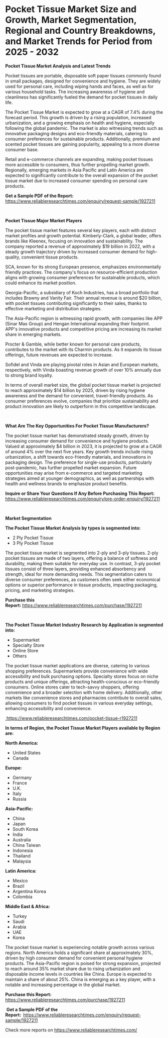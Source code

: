 <p><h1>Pocket Tissue Market Size and Growth, Market Segmentation, Regional and Country Breakdowns, and Market Trends for Period from 2025 -  2032</h1></p><p><strong>Pocket Tissue Market Analysis and Latest Trends</strong></p>
<p><p>Pocket tissues are portable, disposable soft paper tissues commonly found in small packages, designed for convenience and hygiene. They are widely used for personal care, including wiping hands and faces, as well as for various household tasks. The increasing awareness of hygiene and cleanliness has significantly fueled the demand for pocket tissues in daily life.</p><p>The Pocket Tissue Market is expected to grow at a CAGR of 7.4% during the forecast period. This growth is driven by a rising population, increased urbanization, and a growing emphasis on health and hygiene, especially following the global pandemic. The market is also witnessing trends such as innovative packaging designs and eco-friendly materials, catering to consumer preferences for sustainable products. Additionally, premium and scented pocket tissues are gaining popularity, appealing to a more diverse consumer base.</p><p>Retail and e-commerce channels are expanding, making pocket tissues more accessible to consumers, thus further propelling market growth. Regionally, emerging markets in Asia Pacific and Latin America are expected to significantly contribute to the overall expansion of the pocket tissue market due to increased consumer spending on personal care products.</p></p>
<p><strong>Get a Sample PDF of the Report:&nbsp;</strong> <a href="https://www.reliableresearchtimes.com/enquiry/request-sample/1927211?utm_campaign=3005&utm_medium=2&utm_source=Github&utm_content=ia&utm_term=04042025&utm_id=pocket-tissue">https://www.reliableresearchtimes.com/enquiry/request-sample/1927211</a></p>
<p>&nbsp;</p>
<p><strong>Pocket Tissue Major Market Players</strong></p>
<p><p>The pocket tissue market features several key players, each with distinct market profiles and growth potential. Kimberly-Clark, a global leader, offers brands like Kleenex, focusing on innovation and sustainability. The company reported a revenue of approximately $19 billion in 2022, with a steady growth trajectory driven by increased consumer demand for high-quality, convenient tissue products.</p><p>SCA, known for its strong European presence, emphasizes environmentally friendly practices. The company's focus on resource-efficient production aligns with growing consumer preferences for sustainable products, which could enhance its market position.</p><p>Georgia-Pacific, a subsidiary of Koch Industries, has a broad portfolio that includes Brawny and Vanity Fair. Their annual revenue is around $20 billion, with pocket tissues contributing significantly to their sales, thanks to effective marketing and distribution strategies.</p><p>The Asia-Pacific region is witnessing rapid growth, with companies like APP (Sinar Mas Group) and Hengan International expanding their footprint. APP's innovative products and competitive pricing are increasing its market share in emerging markets.</p><p>Procter & Gamble, while better known for personal care products, contributes to the market with its Charmin products. As it expands its tissue offerings, future revenues are expected to increase.</p><p>Sofidel and Vinda are playing pivotal roles in Asian and European markets, respectively, with Vinda boasting revenue growth of over 10% annually due to strong brand loyalty.</p><p>In terms of overall market size, the global pocket tissue market is projected to reach approximately $14 billion by 2025, driven by rising hygiene awareness and the demand for convenient, travel-friendly products. As consumer preferences evolve, companies that prioritize sustainability and product innovation are likely to outperform in this competitive landscape.</p></p>
<p>&nbsp;</p>
<p><strong>What Are The Key Opportunities For Pocket Tissue Manufacturers?</strong></p>
<p><p>The pocket tissue market has demonstrated steady growth, driven by increasing consumer demand for convenience and hygiene products. Valued at approximately $4 billion in 2023, it is projected to grow at a CAGR of around 4% over the next five years. Key growth trends include rising urbanization, a shift towards eco-friendly materials, and innovations in packaging design. The preference for single-use products, particularly post-pandemic, has further propelled market expansion. Future opportunities may arise from e-commerce and targeted marketing strategies aimed at younger demographics, as well as partnerships with health and wellness brands to emphasize product benefits.</p></p>
<p><strong>Inquire or Share Your Questions If Any Before Purchasing This Report:</strong> <a href="https://www.reliableresearchtimes.com/enquiry/pre-order-enquiry/1927211?utm_campaign=3005&utm_medium=2&utm_source=Github&utm_content=ia&utm_term=04042025&utm_id=pocket-tissue">https://www.reliableresearchtimes.com/enquiry/pre-order-enquiry/1927211</a></p>
<p>&nbsp;</p>
<p><strong>Market Segmentation</strong></p>
<p><strong>The Pocket Tissue Market Analysis by types is segmented into:</strong></p>
<p><ul><li>2 Ply Pocket Tissue</li><li>3 Ply Pocket Tissue</li></ul></p>
<p><p>The pocket tissue market is segmented into 2-ply and 3-ply tissues. 2-ply pocket tissues are made of two layers, offering a balance of softness and durability, making them suitable for everyday use. In contrast, 3-ply pocket tissues consist of three layers, providing enhanced absorbency and strength, ideal for more demanding needs. This segmentation caters to diverse consumer preferences, as customers often seek either economical options or superior performance in tissue products, impacting packaging, pricing, and marketing strategies.</p></p>
<p><strong>Purchase this Report:&nbsp;</strong><a href="https://www.reliableresearchtimes.com/purchase/1927211?utm_campaign=3005&utm_medium=2&utm_source=Github&utm_content=ia&utm_term=04042025&utm_id=pocket-tissue">https://www.reliableresearchtimes.com/purchase/1927211</a></p>
<p>&nbsp;</p>
<p><strong>The Pocket Tissue Market Industry Research by Application is segmented into:</strong></p>
<p><ul><li>Supermarket</li><li>Specialty Store</li><li>Online Store</li><li>Others</li></ul></p>
<p><p>The pocket tissue market applications are diverse, catering to various shopping preferences. Supermarkets provide convenience with wide accessibility and bulk purchasing options. Specialty stores focus on niche products and unique offerings, attracting health-conscious or eco-friendly consumers. Online stores cater to tech-savvy shoppers, offering convenience and a broader selection with home delivery. Additionally, other markets like convenience stores and pharmacies contribute to overall sales, allowing consumers to find pocket tissues in various everyday settings, enhancing accessibility and convenience.</p></p>
<p><a href="https://www.reliableresearchtimes.com/pocket-tissue-r1927211?utm_campaign=3005&utm_medium=2&utm_source=Github&utm_content=ia&utm_term=04042025&utm_id=pocket-tissue">&nbsp;https://www.reliableresearchtimes.com/pocket-tissue-r1927211</a></p>
<p><strong>In terms of Region, the Pocket Tissue Market Players available by Region are:</strong></p>
<p>
    <p> <strong> North America: </strong>
        <ul>
            <li>United States</li>
            <li>Canada</li>
        </ul>
        </p> 
    <p> <strong> Europe: </strong>
        <ul>
            <li>Germany</li>
            <li>France</li>
            <li>U.K.</li>
            <li>Italy</li>
            <li>Russia</li>
        </ul>
        </p> 
    <p> <strong> Asia-Pacific: </strong>
        <ul>
            <li>China</li>
            <li>Japan</li>
            <li>South Korea</li>
            <li>India</li>
            <li>Australia</li>
            <li>China Taiwan</li>
            <li>Indonesia</li>
            <li>Thailand</li>
            <li>Malaysia</li>
        </ul>
        </p> 
    <p> <strong> Latin America: </strong>
        <ul>
            <li>Mexico</li>
            <li>Brazil</li>
            <li>Argentina Korea</li>
            <li>Colombia</li>
        </ul>
        </p> 
    <p> <strong> Middle East & Africa: </strong>
        <ul>
            <li>Turkey</li>
            <li>Saudi</li>
            <li>Arabia</li>
            <li>UAE</li>
            <li>Korea</li>
        </ul>
    </p>
    </p>
<p><p>The pocket tissue market is experiencing notable growth across various regions. North America holds a significant share at approximately 30%, driven by high consumer demand for convenient personal hygiene products. The Asia-Pacific region is poised for strong expansion, projected to reach around 35% market share due to rising urbanization and disposable income levels in countries like China. Europe is expected to maintain a share of about 25%. China is emerging as a key player, with a notable and increasing percentage in the global market.</p></p>
<p><strong>Purchase this Report: </strong><a href="https://www.reliableresearchtimes.com/purchase/1927211?utm_campaign=3005&utm_medium=2&utm_source=Github&utm_content=ia&utm_term=04042025&utm_id=pocket-tissue">https://www.reliableresearchtimes.com/purchase/1927211</a></p>
<p>&nbsp;<strong>Get a Sample PDF of the Report:&nbsp;&nbsp;</strong><a href="https://www.reliableresearchtimes.com/enquiry/request-sample/1927211?utm_campaign=3005&utm_medium=2&utm_source=Github&utm_content=ia&utm_term=04042025&utm_id=pocket-tissue">https://www.reliableresearchtimes.com/enquiry/request-sample/1927211</a></p>
<p><strong></strong></p>
<p>Check more reports on <a href="https://www.reliableresearchtimes.com/?utm_campaign=3005&utm_medium=2&utm_source=Github&utm_content=ia&utm_term=04042025&utm_id=pocket-tissue">https://www.reliableresearchtimes.com/</a></p>